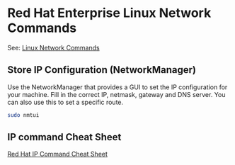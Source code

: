 # Red Hat Enterprise Linux Network Commands
See: [Linux Network Commands](<../Linux Network Commands.md>)

## Store IP Configuration (NetworkManager)
Use the NetworkManager that provides a GUI to set the IP configuration for your machine. Fill in the correct IP, netmask, gateway and DNS server. You can also use this to set a specific route.
```bash
sudo nmtui
```

## IP command Cheat Sheet
[Red Hat IP Command Cheat Sheet](/assets/rh_ip_command_cheatsheet.pdf)